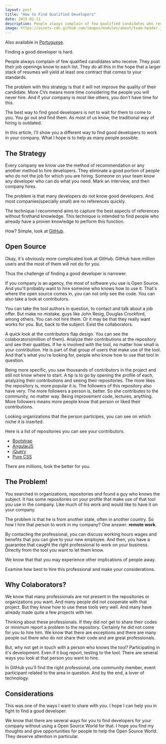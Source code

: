 ```yaml
---
layout: post
title: "How to Find Qualified Developers"
date: 2015-02-11
description: People always complain of few qualified candidates who receive. They post their job openings know to each list. They do all this in the hope that a larger stack of resumes will yield at least one contract that comes to your standards.
image: https://assets-cdn.github.com/images/modules/about/team-header.jpg
---
```


<p class="availables">
    Also available in <a href="{% post_url 2015-02-19-guia-para-encontrar-desenvolvedores-qualificados %}">Portuguese</a>.
</p>

Finding a good developer is hard.

People always complain of few qualified candidates who receive. They post their job openings know to each list. They do all this in the hope that a larger stack of resumes will yield at least one contract that comes to your standards.

The problem with this strategy is that it will not improve the quality of their candidate. More CVs means more time considering the people you will never hire. And if your company is most like others, you don't have time for this.

The best way to find good developers is not to wait for them to come to you. You go out and find them. As most of us know, the traditional way of hiring is outdated.

In this article, I'll show you a different way to find good developers to work in your company. What I hope is to help as many people possible.

## The Strategy

Every company we know use the method of recommendation or any another method to hire developers. They eliminate a good portion of people who do not the job for which you are hiring. Someone on your team know any developer who can do what you need. Mark an interview, and then company hires.

The problem is that many developers do not know good developers. And most companies(specially small) are no references quickly.

The technique I recommend aims to capture the best aspects of references without firsthand knowledge. This technique is intended to find people who already have a proven knowledge to perform this function.

How? Simple, look at [GitHub](https://github.com).

## Open Source

Okay, it's obviously more complicated look at GitHub. GitHub have million users and the most of them will not do for you.

Thus the challenge of finding a good developer is narrower.

If you company is an agency, the most of software you use is Open Source. And you'll probably want to hire someone who knows how to use it. That's where the open source comes in, you can not only see the code. You can also take a look at contributors.

You can take the tool authors in question, to contact and talk about a job offer. But make no mistake, guys like John Resig, Douglas Crockford, among others. You can not hire them. Or it may be that they really want works for you. But, back to the subject. Exist the collaborators.

A quick look at the contributors flap design. You can see the colaborators(million of them). Analyze their contributions at the repository and see their qualities. If he is involved with the tool, no matter how small is your contribution. He is part of that group of users that make use of the tool. And that's what you're looking for, people who know how to use that tool in question.

Being more specific, you saw thousands of contributors in the project and still not know where to start. A tip is to go by opening the profile of each, analyzing their contributions and seeing their repositories. The more likes the repository is, more popular it is. The followers of this repository also have very. The more followers a person is, better. So she contributes to the community, no matter way. Being improvement code, lectures, anything. More followers means more people know that person or liked their contributions.

Looking organizations that the person participes, you can see on which niche it is inserted.

Here is a list of repositories you can see your contributors.

* [Bootstrap](https://github.com/twbs/bootstrap)
* [AngularJS](https://github.com/angular/angular.js)
* [jQuery](https://github.com/jquery/jquery)
* [Pure CSS](https://github.com/yahoo/pure)

There are millions, look the better for you.

## The Problem!

You searched in organizations, repositories and found a guy who knows the subject. It has some repositories on your profile that make use of that tool you use in the company. Like much of his work and would like to have it on your company.

The problem is that he is from another state, often in another country. So how I hire that person to work in my company? One answer: **remote work**.

By contacting the professional, you can discuss working hours wages and benefits that you can give to your new employee. And then, you have a guarantee that caught the right professional to work on your business. Directly from the tool you want to let them know.

We know that that you may experience other implications of people away.

Examine how best to hire this professional and make your considerations.

## Why Colaborators?

We know that many professionals are not present in the repositories or organizations you want. And many people did not cooperate with that project. But they know how to use these tools very well. And many have already made quite a few projects with her.

Thinking about these professionals. If they did not get to share their codes or minimum report a problem to the repository. Certainly he did not come for you to hire him. We know that there are exceptions and there are many people out there who do not share their code and are great professionals.

But, why not get in touch with a person who knows the tool? Participating in it's development. Even if it bug report, testing to the tool. There are several ways you look at that person you want to hire.

In GitHub you'll find the right professional, one community member, event participant related to the area in question. And by the end, a lover of technology.

## Considerations

This was one of the ways I want to share with you. I hope I can help you in fight to find a good developer.

We know that there are several ways for you to find developers for your company without using a Open Source World for that. I hope you find my thoughts and give opportunities for people to help the Open Source World. They deserve attention in particular.
